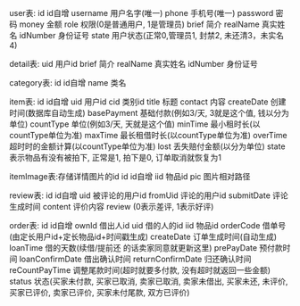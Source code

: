﻿user表:
id id自增
username 用户名字(唯一)
phone 手机号(唯一)
password 密码
money 金额
role 权限(0是普通用户, 1是管理员)
brief 简介
realName 真实姓名
idNumber 身份证号
state 用户状态(正常0,管理员1, 封禁2, 未还清3，未实名4)

detail表:
uid 用户id
brief 简介
realName 真实姓名
idNumber 身份证号

category表:
id id自增
name 类名

item表:
id id自增
uid 用户id
cid 类别id
title 标题
contact 内容
createDate 创建时间(数据库自动生成)
basePayment 基础付款(例如3/天, 3就是这个值, 钱以分为单位)
countType 单位(例如3/天, 天就是这个值)
minTime 最小租时长(以countType单位为准)
maxTime 最长租借时长(以countType单位为准)
overTime 超时时的金额计算(以countType单位为准)
lost 丢失赔付金额(以分为单位)
state 表示物品有没有被拍下, 正常是1, 拍下是0, 订单取消就恢复为1

itemImage表:存储详情图片的id
id id自增
iid 物品id
pic 图片相对路径

review表:
id id自增
uid 被评论的用户id
fromUid 评论的用户id
submitDate 评论生成时间
content 评价内容
review (0表示差评, 1表示好评)

order表:
id id自增
ownId 借出人id
uid 借的人的id
iid 物品id
orderCode 借单号(由定长用户id+定长物品id+时间戳生成)
createDate 订单生成时间(自动生成)
loanTime 借的天数(续借/提前还 的话卖家同意就更新这里)
prePayDate 预付款时间
loanConfirmDate 借出确认时间
returnConfirmDate 归还确认时间
reCountPayTime 调整尾款时间(超时就要多付款, 没有超时就返回一些金额)
status 状态(买家未付款, 买家已取消, 卖家已取消, 卖家未借出, 买家未还, 未评价, 买家已评价, 卖家已评价, 买家未付尾款, 双方已评价)























